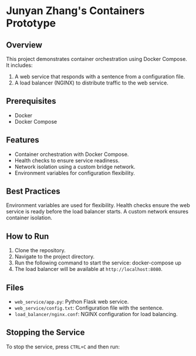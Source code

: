 # Junyan Zhang's Containers Prototype

## Overview
This project demonstrates container orchestration using Docker Compose. It includes:
1. A web service that responds with a sentence from a configuration file.
2. A load balancer (NGINX) to distribute traffic to the web service.

## Prerequisites
- Docker
- Docker Compose

## Features
- Container orchestration with Docker Compose.
- Health checks to ensure service readiness.
- Network isolation using a custom bridge network.
- Environment variables for configuration flexibility.

## Best Practices
Environment variables are used for flexibility.
Health checks ensure the web service is ready before the load balancer starts.
A custom network ensures container isolation.

## How to Run
1. Clone the repository.
2. Navigate to the project directory.
3. Run the following command to start the service:
docker-compose up
4. The load balancer will be available at `http://localhost:8080`.

## Files
- `web_service/app.py`: Python Flask web service.
- `web_service/config.txt`: Configuration file with the sentence.
- `load_balancer/nginx.conf`: NGINX configuration for load balancing.

## Stopping the Service
To stop the service, press `CTRL+C` and then run:

